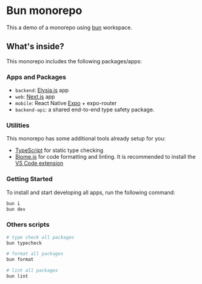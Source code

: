 # Bun monorepo

This a demo of a monorepo using [bun](https://bun.sh/) workspace.

## What's inside?

This monorepo includes the following packages/apps:

### Apps and Packages

- `backend`: [Elysia.js](https://elysiajs.com/) app
- `web`: [Next.js](https://nextjs.org/) app
- `mobile`:  React Native [Expo](https://expo.dev/) + expo-router
- `backend-api`: a shared end-to-end type safety package.

### Utilities

This monorepo has some additional tools already setup for you:

- [TypeScript](https://www.typescriptlang.org/) for static type checking
- [Biome.js](https://biomejs.dev/) for code formatting and linting. It is recommended to install the [VS Code extension](https://marketplace.visualstudio.com/items?itemName=biomejs.biome)

### Getting Started

To install and start developing all apps, run the following command:

```sh
bun i
bun dev
```

### Others scripts

```sh
# type check all packages
bun typecheck

# format all packages
bun format

# lint all packages
bun lint

```
